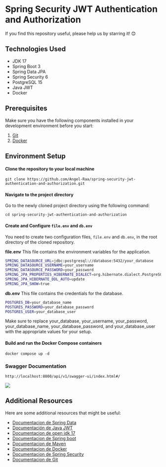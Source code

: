 # Spring Security JWT Authentication and Authorization

If you find this repository useful, please help us by starring it! 😊

## Technologies Used

- JDK 17
- Spring Boot 3
- Spring Data JPA
- Spring Security 6
- PostgreSQL 15
- Java JWT
- Docker

## Prerequisites

Make sure you have the following components installed in your development environment before you start:

1. [Git](https://git-scm.com/downloads)
2. [Docker](https://docs.docker.com/compose/install/)

## Environment Setup

#### Clone the repository to your local machine



```
git clone https://github.com/Angel-Raa/spring-security-jwt-authentication-and-authorization.git
```
#### Navigate to the project directory

Go to the newly cloned project directory using the following command:
```
cd spring-security-jwt-authentication-and-authorization
```

#### Create and Configure `file.env` and `db.env`

You need to create two configuration files, `file.env` and `db.env`, in the root directory of the cloned repository.

**file.env**
This file contains the environment variables for the application.
```bash
SPRING_DATASOURCE_URL=jdbc:postgresql://database:5432/your_database
SPRING_DATASOURCE_USERNAME=your_username
SPRING_DATASOURCE_PASSWORD=your_password
SPRING_JPA_PROPERTIES_HIBERNATE_DIALECT=org.hibernate.dialect.PostgreSQLDialect
SPRING_JPA_HIBERNATE_DDL_AUTO=update
SPRING_JPA_SHOW=true

```
**db.env** 
This file contains the credentials for the database.
```bash
POSTGRES_DB=your_database_name
POSTGRES_PASSWORD=your_database_password
POSTGRES_USER=your_database_user
```
Make sure to replace your_database, your_username, your_password, your_database_name, your_database_password, and your_database_user with the appropriate values for your setup.

#### Build and run the Docker Compose containers
```
docker compose up -d
```

### Swagger Documentation
```
http://localhost:8000/api/v1/swagger-ui/index.html#/
```
![](https://github.com/Angel-Raa/spring-security-jwt-authentication-and-authorization/blob/main/src/main/resources/img/docs.png)


## Additional Resources

Here are some additional resources that might be useful:
- [Documentacion de Spring Data](https://spring.io/projects/spring-data)
- [Documentación de Java JWT](https://github.com/jwtk/jjwt)
- [Documentacion de open jdk 17](https://docs.oracle.com/en/java/javase/17/docs/api/)
- [Documentacion de Spring boot](https://docs.spring.io/spring-boot/docs/current/reference/htmlsingle/)
- [Documentacion de Maven](https://maven.apache.org/guides/getting-started/)
- [Documentacion de Docker](https://docs.docker.com/)
- [Documentacion de Spring Security](https://docs.spring.io/spring-security/reference/index.html)
- [Documentacion de Git](https://git-scm.com/doc)




